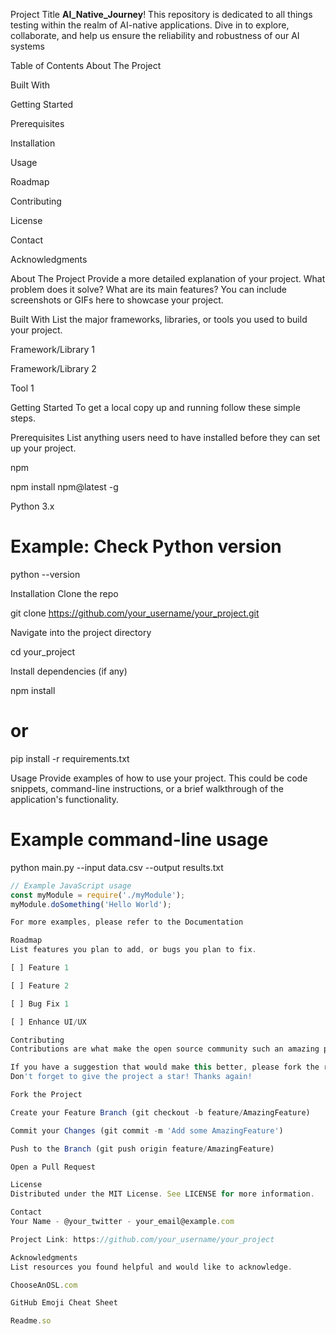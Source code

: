 Project Title
**AI_Native_Journey**! This repository is dedicated to all things testing within the realm of AI-native applications. Dive in to explore, collaborate, and help us ensure the reliability and robustness of our AI systems

Table of Contents
About The Project

Built With

Getting Started

Prerequisites

Installation

Usage

Roadmap

Contributing

License

Contact

Acknowledgments

About The Project
Provide a more detailed explanation of your project.
What problem does it solve? What are its main features?
You can include screenshots or GIFs here to showcase your project.

Built With
List the major frameworks, libraries, or tools you used to build your project.

Framework/Library 1

Framework/Library 2

Tool 1

Getting Started
To get a local copy up and running follow these simple steps.

Prerequisites
List anything users need to have installed before they can set up your project.

npm

npm install npm@latest -g

Python 3.x

# Example: Check Python version
python --version

Installation
Clone the repo

git clone https://github.com/your_username/your_project.git

Navigate into the project directory

cd your_project

Install dependencies (if any)

npm install
# or
pip install -r requirements.txt

Usage
Provide examples of how to use your project. This could be code snippets, command-line instructions, or a brief walkthrough of the application's functionality.

# Example command-line usage
python main.py --input data.csv --output results.txt
```javascript
// Example JavaScript usage
const myModule = require('./myModule');
myModule.doSomething('Hello World');

For more examples, please refer to the Documentation

Roadmap
List features you plan to add, or bugs you plan to fix.

[ ] Feature 1

[ ] Feature 2

[ ] Bug Fix 1

[ ] Enhance UI/UX

Contributing
Contributions are what make the open source community such an amazing place to learn, inspire, and create. Any contributions you make are greatly appreciated.

If you have a suggestion that would make this better, please fork the repo and create a pull request. You can also simply open an issue with the tag "enhancement".
Don't forget to give the project a star! Thanks again!

Fork the Project

Create your Feature Branch (git checkout -b feature/AmazingFeature)

Commit your Changes (git commit -m 'Add some AmazingFeature')

Push to the Branch (git push origin feature/AmazingFeature)

Open a Pull Request

License
Distributed under the MIT License. See LICENSE for more information.

Contact
Your Name - @your_twitter - your_email@example.com

Project Link: https://github.com/your_username/your_project

Acknowledgments
List resources you found helpful and would like to acknowledge.

ChooseAnOSL.com

GitHub Emoji Cheat Sheet

Readme.so

